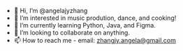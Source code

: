 - 👋 Hi, I’m @angelajyzhang
- 👀 I’m interested in music prodution, dance, and cooking!
- 🌱 I’m currently learning Python, Java, and Figma.
- 💞️ I’m looking to collaborate on anything.
- 📫 How to reach me - email: zhangjy.angela@gmail.com

<!---
angelajyzhang/angelajyzhang is a ✨ special ✨ repository because its `README.md` (this file) appears on your GitHub profile.
You can click the Preview link to take a look at your changes.
--->
